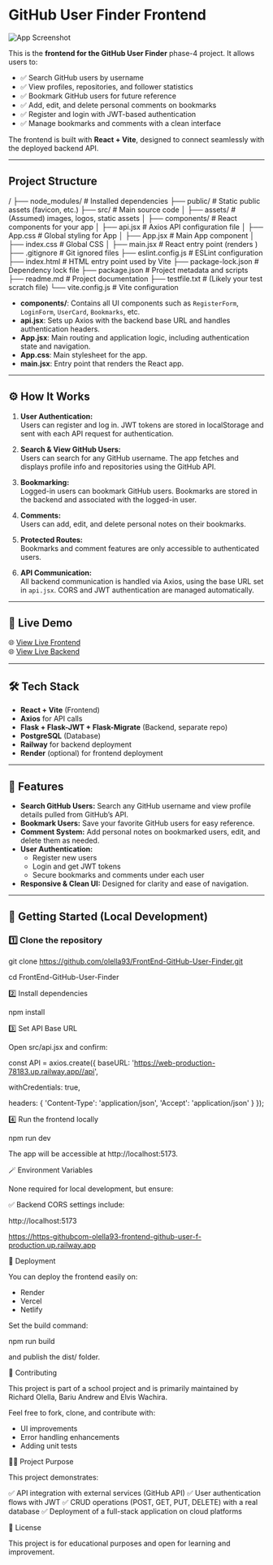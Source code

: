# GitHub User Finder Frontend

![App Screenshot](https://i.imgur.com/DYLukzH.png) 

This is the **frontend for the GitHub User Finder** phase-4 project. It allows users to:

- ✅ Search GitHub users by username  
- ✅ View profiles, repositories, and follower statistics  
- ✅ Bookmark GitHub users for future reference  
- ✅ Add, edit, and delete personal comments on bookmarks  
- ✅ Register and login with JWT-based authentication  
- ✅ Manage bookmarks and comments with a clean interface  

The frontend is built with **React + Vite**, designed to connect seamlessly with the deployed backend API.

---

## Project Structure

/
├── node_modules/               # Installed dependencies
├── public/                     # Static public assets (favicon, etc.)
├── src/                        # Main source code
│   ├── assets/                 # (Assumed) images, logos, static assets
│   ├── components/             # React components for your app
│   ├── api.jsx                 # Axios API configuration file
│   ├── App.css                 # Global styling for App
│   ├── App.jsx                 # Main App component
│   ├── index.css               # Global CSS
│   ├── main.jsx                # React entry point (renders <App />)
├── .gitignore                  # Git ignored files
├── eslint.config.js            # ESLint configuration
├── index.html                  # HTML entry point used by Vite
├── package-lock.json           # Dependency lock file
├── package.json                # Project metadata and scripts
├── readme.md                   # Project documentation
├── testfile.txt                # (Likely your test scratch file)
└── vite.config.js              # Vite configuration


- **components/**: Contains all UI components such as `RegisterForm`, `LoginForm`, `UserCard`, `Bookmarks`, etc.
- **api.jsx**: Sets up Axios with the backend base URL and handles authentication headers.
- **App.jsx**: Main routing and application logic, including authentication state and navigation.
- **App.css**: Main stylesheet for the app.
- **main.jsx**: Entry point that renders the React app.

---

## ⚙️ How It Works

1. **User Authentication:**  
   Users can register and log in. JWT tokens are stored in localStorage and sent with each API request for authentication.

2. **Search & View GitHub Users:**  
   Users can search for any GitHub username. The app fetches and displays profile info and repositories using the GitHub API.

3. **Bookmarking:**  
   Logged-in users can bookmark GitHub users. Bookmarks are stored in the backend and associated with the logged-in user.

4. **Comments:**  
   Users can add, edit, and delete personal notes on their bookmarks.

5. **Protected Routes:**  
   Bookmarks and comment features are only accessible to authenticated users.

6. **API Communication:**  
   All backend communication is handled via Axios, using the base URL set in `api.jsx`. CORS and JWT authentication are managed automatically.

---


## 🚀 Live Demo

🌐 [View Live Frontend](https://https-githubcom-olella93-frontend-github-user-f-production.up.railway.app/)  
🌐 [View Live Backend](https://web-production-78183.up.railway.app/)

---

## 🛠️ Tech Stack

- **React + Vite** (Frontend)
- **Axios** for API calls
- **Flask + Flask-JWT + Flask-Migrate** (Backend, separate repo)
- **PostgreSQL** (Database)
- **Railway** for backend deployment
- **Render** (optional) for frontend deployment

---

## 📸 Features

- **Search GitHub Users:** Search any GitHub username and view profile details pulled from GitHub’s API.
- **Bookmark Users:** Save your favorite GitHub users for easy reference.
- **Comment System:** Add personal notes on bookmarked users, edit, and delete them as needed.
- **User Authentication:**  
  - Register new users  
  - Login and get JWT tokens  
  - Secure bookmarks and comments under each user
- **Responsive & Clean UI:** Designed for clarity and ease of navigation.

---

## 🚀 Getting Started (Local Development)

### 1️⃣ Clone the repository

git clone https://github.com/olella93/FrontEnd-GitHub-User-Finder.git

cd FrontEnd-GitHub-User-Finder

2️⃣ Install dependencies

npm install

3️⃣ Set API Base URL

Open src/api.jsx and confirm:

const API = axios.create({
  baseURL: 'https://web-production-78183.up.railway.app//api',
  
  withCredentials: true,
  
  headers: {
    'Content-Type': 'application/json',
    'Accept': 'application/json'
  }
});

4️⃣ Run the frontend locally

npm run dev

The app will be accessible at http://localhost:5173.

🪄 Environment Variables

None required for local development, but ensure:

✅ Backend CORS settings include:

http://localhost:5173

https://https-githubcom-olella93-frontend-github-user-f-production.up.railway.app

🚀 Deployment

You can deploy the frontend easily on:

- Render
- Vercel
- Netlify

Set the build command:

npm run build

and publish the dist/ folder.

🤝 Contributing

This project is part of a school project and is primarily maintained by Richard Olella, Bariu Andrew and Elvis Wachira.

Feel free to fork, clone, and contribute with:

- UI improvements
- Error handling enhancements
- Adding unit tests

🧑‍🏫 Project Purpose

This project demonstrates:

✅ API integration with external services (GitHub API)
✅ User authentication flows with JWT
✅ CRUD operations (POST, GET, PUT, DELETE) with a real database
✅ Deployment of a full-stack application on cloud platforms

📄 License

This project is for educational purposes and open for learning and improvement.
